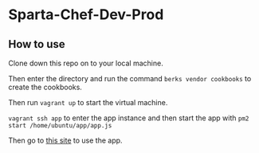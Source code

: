 # Sparta-Chef-Dev-Prod

## How to use

Clone down this repo on to your local machine.

Then enter the directory and run the command `berks vendor cookbooks` to create the cookbooks.

Then run `vagrant up` to start the virtual machine.

`vagrant ssh app` to enter the app instance and then start the app with `pm2 start /home/ubuntu/app/app.js`

Then go to [this site](http://development.local/) to use the app.
